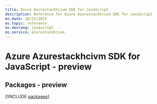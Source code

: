 ```yaml
---
title: Azure Azurestackhcivm SDK for JavaScript
description: Reference for Azure Azurestackhcivm SDK for JavaScript
ms.date: 10/21/2025
ms.topic: reference
ms.devlang: javascript
ms.service: azurestackhcivm
---
```

# Azure Azurestackhcivm SDK for JavaScript - preview
## Packages - preview
[!INCLUDE [packages](azurestackhcivm-index.md)]